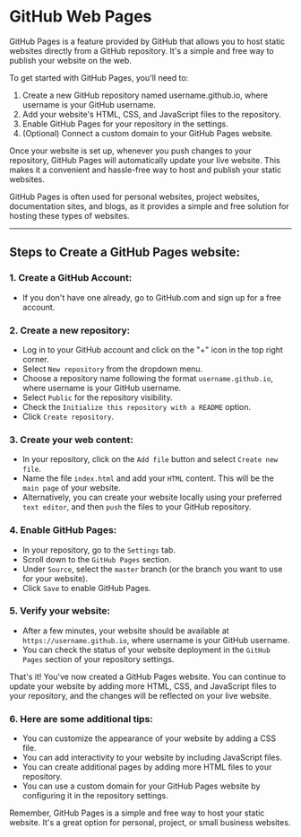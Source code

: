 # GitHub Web Pages

GitHub Pages is a feature provided by GitHub that allows you to host static websites directly from a GitHub repository. It's a simple and free way to publish your website on the web.

To get started with GitHub Pages, you'll need to:
1. Create a new GitHub repository named username.github.io, where username is your GitHub username.
2. Add your website's HTML, CSS, and JavaScript files to the repository.
3. Enable GitHub Pages for your repository in the settings.
4. (Optional) Connect a custom domain to your GitHub Pages website.

Once your website is set up, whenever you push changes to your repository, GitHub Pages will automatically update your live website. This makes it a convenient and hassle-free way to host and publish your static websites.

GitHub Pages is often used for personal websites, project websites, documentation sites, and blogs, as it provides a simple and free solution for hosting these types of websites.



***

## Steps to Create a GitHub Pages website:

### 1. Create a GitHub Account: 
- If you don't have one already, go to GitHub.com and sign up for a free account.

### 2. Create a new repository:
- Log in to your GitHub account and click on the "+" icon in the top right corner.
- Select ``New repository`` from the dropdown menu.
- Choose a repository name following the format ``username.github.io``, where username is your GitHub username.
- Select ``Public`` for the repository visibility.
- Check the ``Initialize this repository with a README`` option.
- Click ``Create repository``.


### 3. Create your web content:
- In your repository, click on the ``Add file`` button and select ``Create new file``.
- Name the file ``index.html`` and add your ``HTML`` content. This will be the ``main page`` of your website.
- Alternatively, you can create your website locally using your preferred ``text editor``, and then ``push`` the files to your GitHub repository.


### 4. Enable GitHub Pages:
- In your repository, go to the ``Settings`` tab.
- Scroll down to the ``GitHub Pages`` section.
- Under ``Source``, select the ``master`` branch (or the branch you want to use for your website).
- Click ``Save`` to enable GitHub Pages.


### 5. Verify your website:
- After a few minutes, your website should be available at ``https://username.github.io``, where username is your GitHub username.
- You can check the status of your website deployment in the ``GitHub Pages`` section of your repository settings.

That's it! You've now created a GitHub Pages website. You can continue to update your website by adding more HTML, CSS, and JavaScript files to your repository, and the changes will be reflected on your live website.


### 6. Here are some additional tips:
- You can customize the appearance of your website by adding a CSS file.
- You can add interactivity to your website by including JavaScript files.
- You can create additional pages by adding more HTML files to your repository.
- You can use a custom domain for your GitHub Pages website by configuring it in the repository settings.

Remember, GitHub Pages is a simple and free way to host your static website. It's a great option for personal, project, or small business websites.
